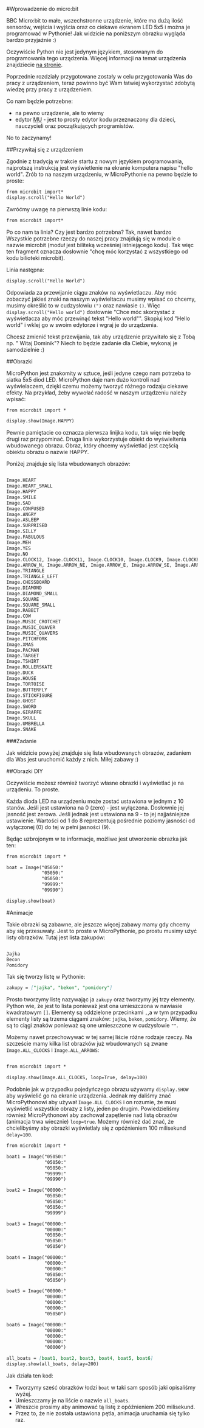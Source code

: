 #Wprowadzenie do micro:bit

BBC Micro:bit to małe, wszechstronne urządzenie, które ma dużą ilość sensorów, wejścia i wyjścia oraz co ciekawe ekranem LED 5x5 i można je programować w Pythonie! 
Jak widzicie na poniższym obrazku wygląda bardzo przyjaźnie :) 


Oczywiście Python nie jest jedynym językiem, stosowanym do programowania tego urządzenia.
Więcej informacji na temat urządzenia znajdziecie [na stronie](http://www.microbit.org/hardware/).

Poprzednie rozdziały przygotowane zostały w celu przygotowania Was do pracy z urządzeniem, teraz powinno być Wam łatwiej wykorzystać zdobytą wiedzę przy pracy z urządzeniem. 

Co nam będzie potrzebne:

* na pewno urządzenie, ale to wiemy
* edytor [MU](https://codewith.mu/) - jest to prosty edytor kodu przeznaczony dla dzieci, nauczycieli oraz początkujących programistów.

No to zaczynamy!

##Przywitaj się z urządzeniem

Zgodnie z tradycją w trakcie startu z nowym językiem programowania, najprotszą instrukcją jest wyświetlenie na ekranie komputera napisu "hello world". Zrób to na naszym urządzeniu, w MicroPythonie na pewno będzie to proste:

```markdown
from microbit import*
display.scroll("Hello World")
```

Zwróćmy uwagę na pierwszą linie kodu:

```markdown
from microbit import*
```

Po co nam ta linia? Czy jest bardzo potrzebna? Tak, nawet bardzo Wszystkie potrzebne rzeczy do naszej pracy znajdują się w module o nazwie microbit (moduł jest biliteką wcześniej istniejącego kodu). Tak więc ten fragment oznacza dosłownie "chcę móc korzystać z wszystkiego od kodu bilioteki microbit).

Linia następna:

```markdown
display.scroll("Hello World")

```

Odpowiada za przewijanie ciągu znaków na wyświetlaczu. Aby móc zobaczyć jakieś znaki na naszym wyświeltaczu musimy wpisać co chcemy, musimy określić to w cudzysłowiu `(")` oraz nawiasie `()`. 
Więc `display.scroll("Hello world")` dosłownie "Chce móc skorzystać z wyświetlacza aby móc przewinąć tekst "Hello world"". Skopiuj kod "Hello world" i wklej go w swoim edytorze i wgraj je do urządzenia.

Chcesz zmienić tekst przewijania, tak aby urządzenie przywitało się z Tobą np. " Witaj Dominik"? Niech to będzie zadanie dla Ciebie, wykonaj je samodzielnie :) 


##Obrazki

MicroPython jest znakomity w sztuce, jeśli jedyne czego nam potrzeba to siatka 5x5 diod LED. MicroPython daje nam dużo kontroli nad wyświelaczem, dzięki czemu możemy tworzyć różnego rodzaju ciekawe efekty.  Na przykład, żeby wywołać radość w naszym urządzeniu należy wpisać:

```markdown
from microbit import *

display.show(Image.HAPPY)
```
Pewnie pamiętacie co oznacza pierwsza linijka kodu, tak więc nie będę drugi raz przypominać. Druga linia wykorzystuje obiekt do wyświeltenia wbudowanego obrazu. Obraz, który chcemy wyświetlać jest częścią obiektu obrazu o nazwie HAPPY. 

Poniżej znajduje się lista wbudowanych obrazów:

```markdown

Image.HEART
Image.HEART_SMALL
Image.HAPPY
Image.SMILE
Image.SAD
Image.CONFUSED
Image.ANGRY
Image.ASLEEP
Image.SURPRISED
Image.SILLY
Image.FABULOUS
Image.MEH
Image.YES
Image.NO
Image.CLOCK12, Image.CLOCK11, Image.CLOCK10, Image.CLOCK9, Image.CLOCK8, Image.CLOCK7, Image.CLOCK6, Image.CLOCK5, Image.CLOCK4, Image.CLOCK3, Image.CLOCK2, Image.CLOCK1
Image.ARROW_N, Image.ARROW_NE, Image.ARROW_E, Image.ARROW_SE, Image.ARROW_S, Image.ARROW_SW, Image.ARROW_W, Image.ARROW_NW
Image.TRIANGLE
Image.TRIANGLE_LEFT
Image.CHESSBOARD
Image.DIAMOND
Image.DIAMOND_SMALL
Image.SQUARE
Image.SQUARE_SMALL
Image.RABBIT
Image.COW
Image.MUSIC_CROTCHET
Image.MUSIC_QUAVER
Image.MUSIC_QUAVERS
Image.PITCHFORK
Image.XMAS
Image.PACMAN
Image.TARGET
Image.TSHIRT
Image.ROLLERSKATE
Image.DUCK
Image.HOUSE
Image.TORTOISE
Image.BUTTERFLY
Image.STICKFIGURE
Image.GHOST
Image.SWORD
Image.GIRAFFE
Image.SKULL
Image.UMBRELLA
Image.SNAKE
```
###Zadanie

Jak widzicie powyżej znajduje się lista wbudowanych obrazów, zadaniem dla Was jest uruchomić każdy z nich. Miłej zabawy :)

##Obrazki DIY

Oczywiście możesz również tworzyć własne obrazki i wyświetlać je na urządeniu. To proste.

Każda dioda LED na urządzeniu może zostać ustawiona w jednym z 10 stanów. Jeśli jest ustawiona na 0 (zero) - jest wyłączona. Dosłownie jej jasność jest zerowa. Jeśli jednak jest ustawiona na 9 - to jej najjaśniejsze ustawienie. Wartości od 1 do 8 reprezentują pośrednie poziomy jasności od wyłączonej (0) do tej w pełni jasności (9).

Będąc uzbrojonym w te informacje, możliwe jest utworzenie obrazka jak ten:

```markdown
from microbit import *

boat = Image("05050:"
             "05050:"
             "05050:"
             "99999:"
             "09990")

display.show(boat)
```

#Animacje

Takie obrazki są zabawne, ale jeszcze więcej zabawy mamy gdy chcemy aby się przesuwały. Jest to proste w MicroPythonie, po prostu musimy użyć listy obrazków. Tutaj jest lista zakupów:

```markdown

Jajka
Becon
Pomidory
```

Tak się tworzy listę w Pythonie:

```markdown
zakupy = ["jajka", "bekon", "pomidory"]
```
Prosto tworzymy listę nazywając ja `zakupy` oraz tworzymy jej trzy elementy. Python wie, że jest to lista ponieważ jest ona umieszczona w nawiasie kwadratowym `[]`. Elementy są oddzielone przecinkami `,`,a w tym przypadku elementy listy są trzema ciągami znaków: `jajka`, `bekon`, `pomidory`.
Wiemy, że są to ciągi znaków ponieważ są one umieszczone w cudzysłowie `""`.

Możemy nawet przechowywać w tej samej liście różne rodzaje rzeczy. Na szczeście mamy kilka list obrazków już wbudowanych są zwane `Image.ALL_CLOCKS` i `Image.ALL_ARROWS`:

```markdown

from microbit import *

display.show(Image.ALL_CLOCKS, loop=True, delay=100)
```

Podobnie jak w przypadku pojedyńczego obrazu używamy `display.SHOW` aby wyświelić go na ekranie urządzenia. Jednak my daliśmy znać MicroPythonowi aby używał `Image.ALL_CLOCKS`	i on rozumie, że musi wyświetlić wszystkie obrazy z listy, jeden po drugim. Powiedzieliśmy również MicroPythonowi aby zachował zapętlenie nad listą obrazów (animacja trwa wiecznie) `loop=true`.
Możemy również dać znać, że chcielibyśmy aby obrazki wyświetlały się z opóźnieniem 100 milisekund `delay=100`.

```markdown
from microbit import *

boat1 = Image("05050:"
              "05050:"
              "05050:"
              "99999:"
              "09990")

boat2 = Image("00000:"
              "05050:"
              "05050:"
              "05050:"
              "99999")

boat3 = Image("00000:"
              "00000:"
              "05050:"
              "05050:"
              "05050")

boat4 = Image("00000:"
              "00000:"
              "00000:"
              "05050:"
              "05050")

boat5 = Image("00000:"
              "00000:"
              "00000:"
              "00000:"
              "05050")

boat6 = Image("00000:"
              "00000:"
              "00000:"
              "00000:"
              "00000")

all_boats = [boat1, boat2, boat3, boat4, boat5, boat6]
display.show(all_boats, delay=200)
```

Jak działa ten kod:

* Tworzymy sześć obrazków łodzi `boat` w taki sam sposób jaki opisaliśmy wyżej. 
* Umieszczamy je na liście o nazwie `all_boats`. 
* Wreszcie prosimy aby animować tą listę z opóźnieniem 200 milisekund.
* Przez to, że nie została ustawiona pętla, animacja uruchamia się tylko raz.

